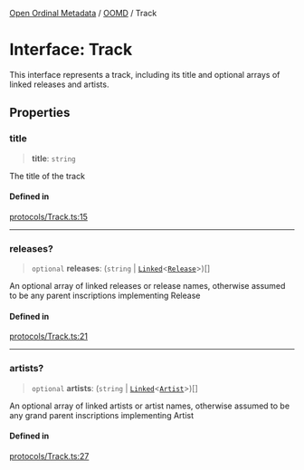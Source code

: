 [Open Ordinal Metadata](../../README.md) / [OOMD](../README.md) / Track

# Interface: Track

This interface represents a track, including its title and optional arrays of
linked releases and artists.

## Properties

### title

> **title**: `string`

The title of the track

#### Defined in

[protocols/Track.ts:15](https://github.com/open-ordinal/open-ordinal-metadata/blob/5abb5abae2bd895ff8e9de3f437702550bb5189b/src/protocols/Track.ts#L15)

***

### releases?

> `optional` **releases**: (`string` \| [`Linked`](../type-aliases/Linked.md)\<[`Release`](Release.md)\>)[]

An optional array of linked releases or release names, otherwise assumed to
be any parent inscriptions implementing Release

#### Defined in

[protocols/Track.ts:21](https://github.com/open-ordinal/open-ordinal-metadata/blob/5abb5abae2bd895ff8e9de3f437702550bb5189b/src/protocols/Track.ts#L21)

***

### artists?

> `optional` **artists**: (`string` \| [`Linked`](../type-aliases/Linked.md)\<[`Artist`](Artist.md)\>)[]

An optional array of linked artists or artist names, otherwise assumed to
be any grand parent inscriptions implementing Artist

#### Defined in

[protocols/Track.ts:27](https://github.com/open-ordinal/open-ordinal-metadata/blob/5abb5abae2bd895ff8e9de3f437702550bb5189b/src/protocols/Track.ts#L27)
